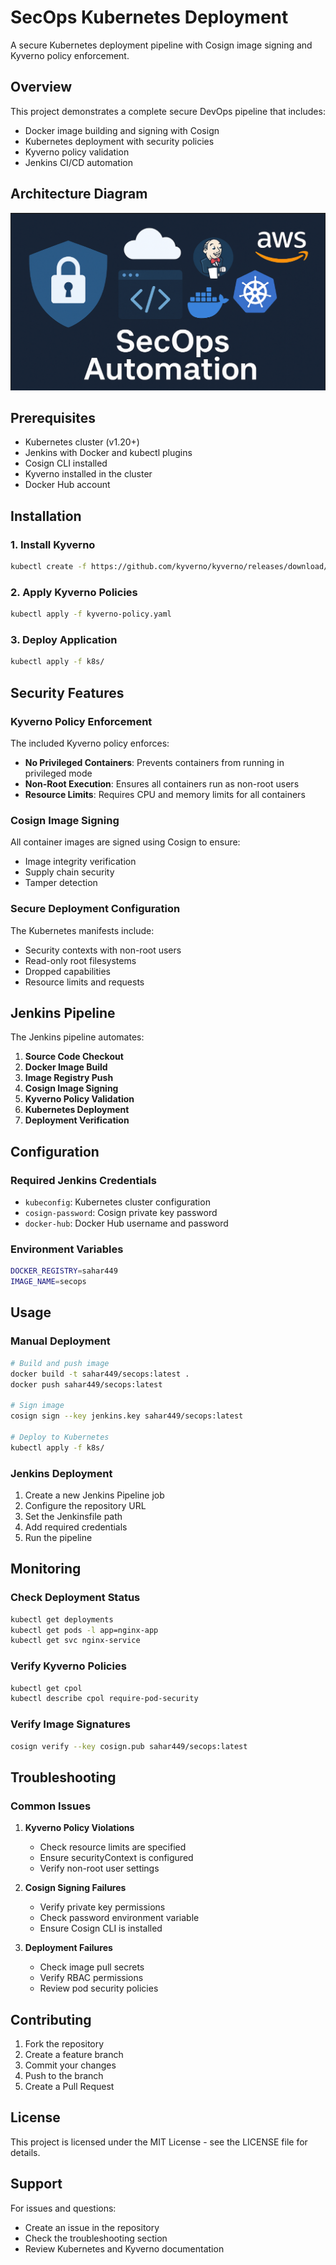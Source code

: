 # SecOps Kubernetes Deployment

A secure Kubernetes deployment pipeline with Cosign image signing and Kyverno policy enforcement.

## Overview

This project demonstrates a complete secure DevOps pipeline that includes:
- Docker image building and signing with Cosign
- Kubernetes deployment with security policies
- Kyverno policy validation
- Jenkins CI/CD automation

## Architecture Diagram

![Architecture Diagram](./download.png)

## Prerequisites

- Kubernetes cluster (v1.20+)
- Jenkins with Docker and kubectl plugins
- Cosign CLI installed
- Kyverno installed in the cluster
- Docker Hub account

## Installation

### 1. Install Kyverno
```bash
kubectl create -f https://github.com/kyverno/kyverno/releases/download/v1.10.0/install.yaml
```

### 2. Apply Kyverno Policies
```bash
kubectl apply -f kyverno-policy.yaml
```

### 3. Deploy Application
```bash
kubectl apply -f k8s/
```

## Security Features

### Kyverno Policy Enforcement
The included Kyverno policy enforces:
- **No Privileged Containers**: Prevents containers from running in privileged mode
- **Non-Root Execution**: Ensures all containers run as non-root users
- **Resource Limits**: Requires CPU and memory limits for all containers

### Cosign Image Signing
All container images are signed using Cosign to ensure:
- Image integrity verification
- Supply chain security
- Tamper detection

### Secure Deployment Configuration
The Kubernetes manifests include:
- Security contexts with non-root users
- Read-only root filesystems
- Dropped capabilities
- Resource limits and requests

## Jenkins Pipeline

The Jenkins pipeline automates:
1. **Source Code Checkout**
2. **Docker Image Build**
3. **Image Registry Push**
4. **Cosign Image Signing**
5. **Kyverno Policy Validation**
6. **Kubernetes Deployment**
7. **Deployment Verification**

## Configuration

### Required Jenkins Credentials
- `kubeconfig`: Kubernetes cluster configuration
- `cosign-password`: Cosign private key password
- `docker-hub`: Docker Hub username and password

### Environment Variables
```bash
DOCKER_REGISTRY=sahar449
IMAGE_NAME=secops
```

## Usage

### Manual Deployment
```bash
# Build and push image
docker build -t sahar449/secops:latest .
docker push sahar449/secops:latest

# Sign image
cosign sign --key jenkins.key sahar449/secops:latest

# Deploy to Kubernetes
kubectl apply -f k8s/
```

### Jenkins Deployment
1. Create a new Jenkins Pipeline job
2. Configure the repository URL
3. Set the Jenkinsfile path
4. Add required credentials
5. Run the pipeline

## Monitoring

### Check Deployment Status
```bash
kubectl get deployments
kubectl get pods -l app=nginx-app
kubectl get svc nginx-service
```

### Verify Kyverno Policies
```bash
kubectl get cpol
kubectl describe cpol require-pod-security
```

### Verify Image Signatures
```bash
cosign verify --key cosign.pub sahar449/secops:latest
```

## Troubleshooting

### Common Issues

1. **Kyverno Policy Violations**
   - Check resource limits are specified
   - Ensure securityContext is configured
   - Verify non-root user settings

2. **Cosign Signing Failures**
   - Verify private key permissions
   - Check password environment variable
   - Ensure Cosign CLI is installed

3. **Deployment Failures**
   - Check image pull secrets
   - Verify RBAC permissions
   - Review pod security policies

## Contributing

1. Fork the repository
2. Create a feature branch
3. Commit your changes
4. Push to the branch
5. Create a Pull Request

## License

This project is licensed under the MIT License - see the LICENSE file for details.

## Support

For issues and questions:
- Create an issue in the repository
- Check the troubleshooting section
- Review Kubernetes and Kyverno documentation
